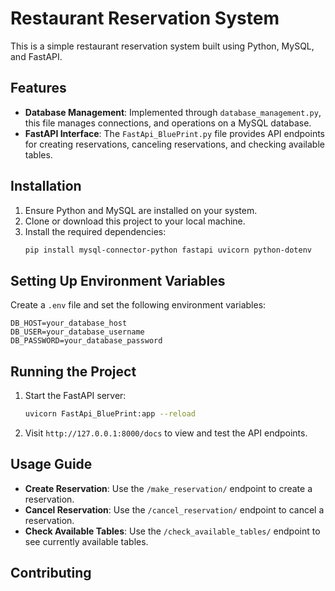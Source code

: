 
# Restaurant Reservation System

This is a simple restaurant reservation system built using Python, MySQL, and FastAPI.

## Features

- **Database Management**: Implemented through `database_management.py`, this file manages connections, and operations on a MySQL database.
- **FastAPI Interface**: The `FastApi_BluePrint.py` file provides API endpoints for creating reservations, canceling reservations, and checking available tables.

## Installation

1. Ensure Python and MySQL are installed on your system.
2. Clone or download this project to your local machine.
3. Install the required dependencies:
   ```bash
   pip install mysql-connector-python fastapi uvicorn python-dotenv
   ```

## Setting Up Environment Variables

Create a `.env` file and set the following environment variables:

```
DB_HOST=your_database_host
DB_USER=your_database_username
DB_PASSWORD=your_database_password
```

## Running the Project

1. Start the FastAPI server:
   ```bash
   uvicorn FastApi_BluePrint:app --reload
   ```
2. Visit `http://127.0.0.1:8000/docs` to view and test the API endpoints.

## Usage Guide

- **Create Reservation**: Use the `/make_reservation/` endpoint to create a reservation.
- **Cancel Reservation**: Use the `/cancel_reservation/` endpoint to cancel a reservation.
- **Check Available Tables**: Use the `/check_available_tables/` endpoint to see currently available tables.

## Contributing
